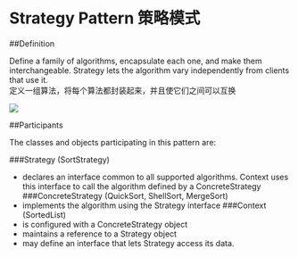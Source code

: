 # Strategy Pattern 策略模式
##Definition

Define a family of algorithms, encapsulate each one, and make them interchangeable. Strategy lets the algorithm vary independently from clients that use it.
<br>定义一组算法，将每个算法都封装起来，并且使它们之间可以互换

![](https://github.com/QianMo/Unity-Design-Pattern/blob/master/UML_Picture/strategy.gif)


##Participants

The classes and objects participating in this pattern are:

###Strategy  (SortStrategy)
* declares an interface common to all supported algorithms. Context uses this interface to call the algorithm defined by a ConcreteStrategy
###ConcreteStrategy  (QuickSort, ShellSort, MergeSort)
* implements the algorithm using the Strategy interface
###Context  (SortedList)
* is configured with a ConcreteStrategy object
* maintains a reference to a Strategy object
* may define an interface that lets Strategy access its data.

